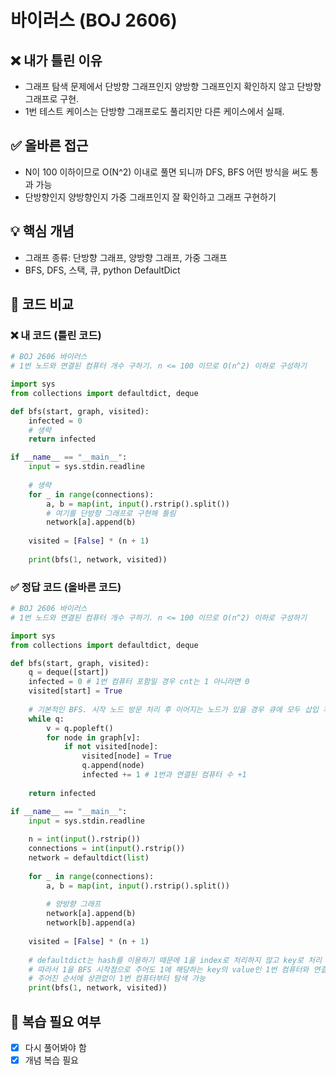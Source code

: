 # 바이러스 (BOJ 2606)

## ❌ 내가 틀린 이유
- 그래프 탐색 문제에서 단방향 그래프인지 양방향 그래프인지 확인하지 않고 단방향 그래프로 구현.
- 1번 테스트 케이스는 단방향 그래프로도 풀리지만 다른 케이스에서 실패.

## ✅ 올바른 접근
- N이 100 이하이므로 O(N^2) 이내로 풀면 되니까 DFS, BFS 어떤 방식을 써도 통과 가능
- 단방향인지 양방향인지 가중 그래프인지 잘 확인하고 그래프 구현하기

## 💡 핵심 개념
- 그래프 종류: 단방향 그래프, 양방향 그래프, 가중 그래프
- BFS, DFS, 스택, 큐, python DefaultDict

## 📝 코드 비교
### ❌ 내 코드 (틀린 코드)
```python
# BOJ 2606 바이러스
# 1번 노드와 연결된 컴퓨터 개수 구하기. n <= 100 이므로 O(n^2) 이하로 구성하기

import sys
from collections import defaultdict, deque

def bfs(start, graph, visited):
    infected = 0
    # 생략
    return infected

if __name__ == "__main__":
    input = sys.stdin.readline
    
    # 생략
    for _ in range(connections):
        a, b = map(int, input().rstrip().split())
        # 여기를 단방향 그래프로 구현해 틀림
        network[a].append(b)
    
    visited = [False] * (n + 1)
    
    print(bfs(1, network, visited))
```

### ✅ 정답 코드 (올바른 코드)
```python
# BOJ 2606 바이러스
# 1번 노드와 연결된 컴퓨터 개수 구하기. n <= 100 이므로 O(n^2) 이하로 구성하기

import sys
from collections import defaultdict, deque

def bfs(start, graph, visited):
    q = deque([start])
    infected = 0 # 1번 컴퓨터 포함일 경우 cnt는 1 아니라면 0
    visited[start] = True
    
    # 기본적인 BFS. 시작 노드 방문 처리 후 이어지는 노드가 있을 경우 큐에 모두 삽입 후 하나씩 꺼내서 탐색.
    while q:
        v = q.popleft()
        for node in graph[v]:
            if not visited[node]:
                visited[node] = True
                q.append(node)
                infected += 1 # 1번과 연결된 컴퓨터 수 +1
    
    return infected

if __name__ == "__main__":
    input = sys.stdin.readline
    
    n = int(input().rstrip())
    connections = int(input().rstrip())
    network = defaultdict(list)
    
    for _ in range(connections):
        a, b = map(int, input().rstrip().split())
        
        # 양방향 그래프
        network[a].append(b)
        network[b].append(a)
    
    visited = [False] * (n + 1)
    
    # defaultdict는 hash를 이용하기 때문에 1을 index로 처리하지 않고 key로 처리 함.
    # 따라서 1을 BFS 시작점으로 주어도 1에 해당하는 key의 value인 1번 컴퓨터와 연결된 리스트를 탐색하므로
    # 주어진 순서에 상관없이 1번 컴퓨터부터 탐색 가능
    print(bfs(1, network, visited))
```

## 🔄 복습 필요 여부
- [x] 다시 풀어봐야 함  
- [x] 개념 복습 필요  